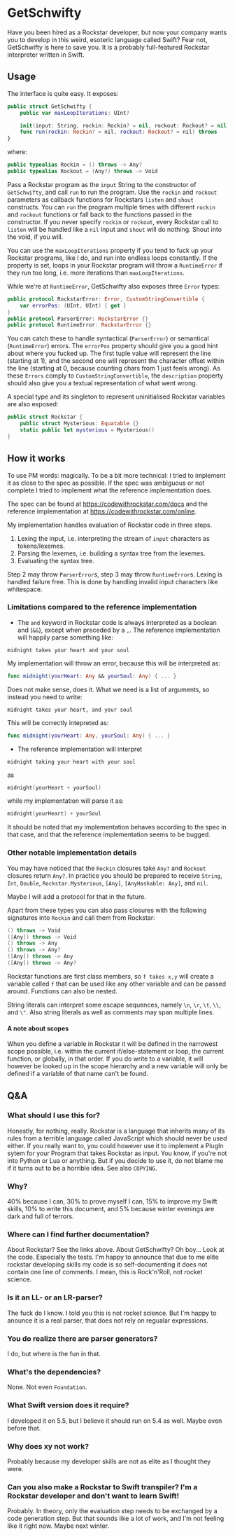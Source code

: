 # GetSchwifty

Have you been hired as a Rockstar developer, but now your company wants you to develop in this weird, esoteric language called Swift?
Fear not, GetSchwifty is here to save you.
It is a probably full-featured Rockstar interpreter written in Swift.

## Usage
The interface is quite easy.
It exposes:
```swift
public struct GetSchwifty {
    public var maxLoopIterations: UInt?

    init(input: String, rockin: Rockin? = nil, rockout: Rockout? = nil) throws
    func run(rockin: Rockin? = nil, rockout: Rockout? = nil) throws
}
```
where:
```swift
public typealias Rockin = () throws -> Any?
public typealias Rockout = (Any?) throws -> Void
```
Pass a Rockstar program as the `input` String to the constructor of `GetSchwifty`, and call `run` to run the program.
Use the `rockin` and `rockout` parameters as callback functions for Rockstars `listen` and `shout` constructs.
You can `run` the program multiple times with different `rockin` and `rockout` functions or fall back to the functions passed in the constructor.
If you never specify `rockin` or `rockout`, every Rockstar call to `listen` will be handled like a `nil` input and `shout` will do nothing.
Shout into the void, if you will.

You can use the `maxLoopIterations` property if you tend to fuck up your Rockstar programs, like I do, and run into endless loops constantly.
If the property is set, loops in your Rockstar program will throw a `RuntimeError` if they run too long, i.e. more iterations than `maxLoopIterations`.

While we're at `RuntimeError`, GetSchwifty also exposes three `Error` types:
```swift
public protocol RockstarError: Error, CustomStringConvertible {
    var errorPos: (UInt, UInt) { get }
}
public protocol ParserError: RockstarError {}
public protocol RuntimeError: RockstarError {}
```
You can catch these to handle syntactical (`ParserError`) or semantical (`RuntimeError`) errors.
The `errorPos` property should give you a good hint about where you fucked up.
The first tuple value will represent the line (starting at 1), and the second one will represent the character offset within the line (starting at 0, because counting chars from 1 just feels wrong).
As these `Errors` comply to `CustomStringConvertible`, the `description` property should also give you a textual representation of what went wrong.

A special type and its singleton to represent uninitialised Rockstar variables are also exposed:
```swift
public struct Rockstar {
    public struct Mysterious: Equatable {}
    static public let mysterious = Mysterious()
}
```

## How it works
To use PM words: magically.
To be a bit more technical:
I tried to implement it as close to the spec as possible.
If the spec was ambiguous or not complete I tried to implement what the reference implementation does.

The spec can be found at https://codewithrockstar.com/docs and the reference implementation at https://codewithrockstar.com/online.

My implementation handles evaluation of Rockstar code in three steps.
1. Lexing the input, i.e. interpreting the stream of `input` characters as tokens/lexemes.
1. Parsing the lexemes, i.e. building a syntax tree from the lexemes.
1. Evaluating the syntax tree.

Step 2 may throw `ParserError`s, step 3 may throw `RuntimeError`s.
Lexing is handled failure free. This is done by handling invalid input characters like whitespace.

### Limitations compared to the reference implementation
* The `and` keyword in Rockstar code is always interpreted as a boolean and (`&&`), except when preceded by a `,`.
The reference implementation will happily parse something like:
```rockstar
midnight takes your heart and your soul
```
My implementation will throw an error, because this will be interpreted as:
```swift
func midnight(yourHeart: Any && yourSoul: Any) { ... }
```
Does not make sense, does it.
What we need is a list of arguments, so instead you need to write:
```rockstar
midnight takes your heart, and your soul
```
This will be correctly intepreted as:
```swift
func midnight(yourHeart: Any, yourSoul: Any) { ... }
```

* The reference implementation will interpret
```rockstar
midnight taking your heart with your soul
```
as
```swift
midnight(yourHeart + yourSoul)
```
while my implementation will parse it as:
```swift
midnight(yourHeart) + yourSoul
```
It should be noted that my implementation behaves according to the spec in that case, and that the reference implementation seems to be bugged.

### Other notable implementation details
You may have noticed that the `Rockin` closures take `Any?` and `Rockout` closures return `Any?`.
In practice you should be prepared to receive `String`, `Int`, `Double`, `Rockstar.Mysterious`, `[Any]`, `[AnyHashable: Any]`, and `nil`.

Maybe I will add a protocol for that in the future.

Apart from these types you can also pass closures with the following signatures into `Rockin` and call them from Rockstar:
```swift
() throws -> Void
([Any]) throws -> Void
() throws -> Any
() throws -> Any?
([Any]) throws -> Any
([Any]) throws -> Any?
```

Rockstar functions are first class members, so `f takes x,y` will create a variable called `f` that can be used like any other variable and can be passed around.
Functions can also be nested.

String literals can interpret some escape sequences, namely `\n`, `\r`, `\t`, `\\`, and `\"`.
Also string literals as well as comments may span multiple lines.

#### A note about scopes
When you define a variable in Rockstar it will be defined in the narrowest scope possible, i.e. within the current if/else-statement or loop, the current function, or globally, in that order.
If you do write to a variable, it will however be looked up in the scope hierarchy and a new variable will only be defined if a variable of that name can't be found.

## Q&A
### What should I use this for?
Honestly, for nothing, really. Rockstar is a language that inherits many of its rules from a terrible language called JavaScript which should never be used either.
If you really want to, you could however use it to implement a PlugIn sytem for your Program that takes Rockstar as input. You know, if you're not into Python or Lua or anything.
But if you decide to use it, do not blame me if it turns out to be a horrible idea. See also `COPYING`.

### Why?
40% because I can, 30% to prove myself I can, 15% to improve my Swift skills, 10% to write this document, and 5% because winter evenings are dark and full of terrors.

### Where can I find further documentation?
About Rockstar? See the links above. About GetSchwifty? Oh boy... Look at the code. Especially the tests. I'm happy to announce that due to me elite rockstar developing skills my code is so self-documenting it does not contain one line of comments. I mean, this is Rock'n'Roll, not rocket science.

### Is it an LL- or an LR-parser?
The fuck do I know. I told you this is not rocket science. But I'm happy to anounce it is a real parser, that does not rely on regualar expressions.

### You do realize there are parser generators?
I do, but where is the fun in that.

### What's the dependencies?
None. Not even `Foundation`.

### What Swift version does it require?
I developed it on 5.5, but I believe it should run on 5.4 as well. Maybe even before that.

### Why does xy not work?
Probably because my developer skills are not as elite as I thought they were.

### Can you also make a Rockstar to Swift transpiler? I'm a Rockstar developer and don't want to learn Swift!
Probably. In theory, only the evaluation step needs to be exchanged by a code generation step. But that sounds like a lot of work, and I'm not feeling like it right now. Maybe next winter.

